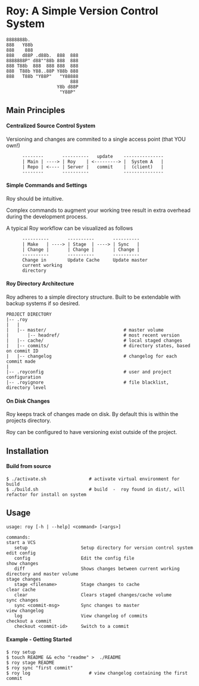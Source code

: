 # Roy: A Simple Version Control System
```
8888888b.                   
888   Y88b                  
888    888                  
888   d88P .d88b.  888  888 
8888888P" d88""88b 888  888 
888 T88b  888  888 888  888 
888  T88b Y88..88P Y88b 888 
888   T88b "Y88P"   "Y88888 
                        888 
                   Y8b d88P 
                    "Y88P"  
```

## Main Principles

#### Centralized Source Control System
Versioning and changes are commited to a single access point (that YOU own!)

```
      --------       ----------   update    ---------------
      | Main | ----> | Roy    | <---------> |  System A   |
      | Repo | <---- | Server |   commit    |  (client)   |
      --------       ----------             ---------------
```

#### Simple Commands and Settings
Roy should be intuitive. 

Complex commands to augment your working tree result in extra overhead during 
the development process.

A typical Roy workflow can be visualized as follows
```
      ----------       ----------       ----------
      | Make   | ----> | Stage  | ----> | Sync   |
      | Change |       | Change |       | Change |
      ----------       ----------       ----------
      Change in        Update Cache     Update master 
      current working
      directory
```

#### Roy Directory Architecture
Roy adheres to a simple directory structure. Built to be extendable with backup
systems if so desired. 
```
PROJECT DIRECTORY
|-- .roy
|   |
|   |-- master/                             # master volume 
|       |-- headref/                        # most recent version
|   |-- cache/                              # local staged changes
|   |-- commits/                            # directory states, based on commit ID 
|   |-- changelog                           # changelog for each commit made
|
|-- .royconfig                              # user and project configuration
|-- .royignore                              # file blacklist, directory level
```

#### On Disk Changes
Roy keeps track of changes made on disk. By default this is within the projects
directory.

Roy can be configured to have versioning exist outside of the project.

## Installation
#### Build from source
```
$ ./activate.sh                # activate virtual environment for build
$ ./build.sh                   # build  -  roy found in dist/, will refactor for install on system
```

## Usage
```
usage: roy [-h | --help] <command> [<args>] 

commands:
start a VCS 
   setup                    Setup directory for version control system
edit config 
   config                   Edit the config file
show changes
   diff                     Shows changes between current working directory and master volume
stage changes
   stage <filename>         Stage changes to cache
clear cache
   clear                    Clears staged changes/cache volume
sync changes
   sync <commit-msg>        Sync changes to master
view changelog
   log                      View changelog of commits 
checkout a commit 
   checkout <commit-id>     Switch to a commit 
```

#### Example - Getting Started
```
$ roy setup
$ touch README && echo "readme" >  ./README
$ roy stage README
$ roy sync "first commit" 
$ roy log                      # view changelog containing the first commit
```

